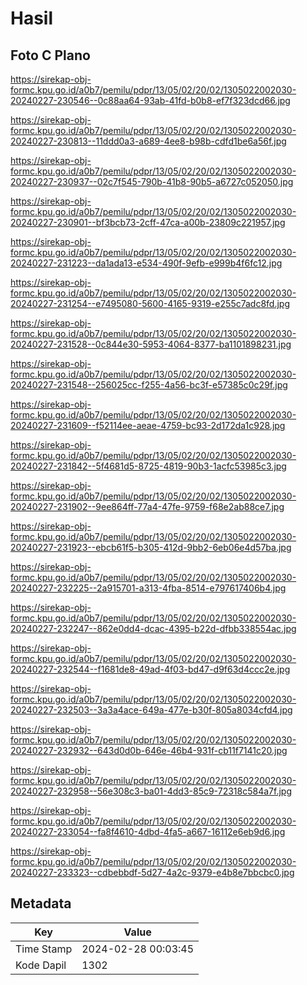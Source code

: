 # Hasil

## Foto C Plano

https://sirekap-obj-formc.kpu.go.id/a0b7/pemilu/pdpr/13/05/02/20/02/1305022002030-20240227-230546--0c88aa64-93ab-41fd-b0b8-ef7f323dcd66.jpg

https://sirekap-obj-formc.kpu.go.id/a0b7/pemilu/pdpr/13/05/02/20/02/1305022002030-20240227-230813--11ddd0a3-a689-4ee8-b98b-cdfd1be6a56f.jpg

https://sirekap-obj-formc.kpu.go.id/a0b7/pemilu/pdpr/13/05/02/20/02/1305022002030-20240227-230937--02c7f545-790b-41b8-90b5-a6727c052050.jpg

https://sirekap-obj-formc.kpu.go.id/a0b7/pemilu/pdpr/13/05/02/20/02/1305022002030-20240227-230901--bf3bcb73-2cff-47ca-a00b-23809c221957.jpg

https://sirekap-obj-formc.kpu.go.id/a0b7/pemilu/pdpr/13/05/02/20/02/1305022002030-20240227-231223--da1ada13-e534-490f-9efb-e999b4f6fc12.jpg

https://sirekap-obj-formc.kpu.go.id/a0b7/pemilu/pdpr/13/05/02/20/02/1305022002030-20240227-231254--e7495080-5600-4165-9319-e255c7adc8fd.jpg

https://sirekap-obj-formc.kpu.go.id/a0b7/pemilu/pdpr/13/05/02/20/02/1305022002030-20240227-231528--0c844e30-5953-4064-8377-ba1101898231.jpg

https://sirekap-obj-formc.kpu.go.id/a0b7/pemilu/pdpr/13/05/02/20/02/1305022002030-20240227-231548--256025cc-f255-4a56-bc3f-e57385c0c29f.jpg

https://sirekap-obj-formc.kpu.go.id/a0b7/pemilu/pdpr/13/05/02/20/02/1305022002030-20240227-231609--f52114ee-aeae-4759-bc93-2d172da1c928.jpg

https://sirekap-obj-formc.kpu.go.id/a0b7/pemilu/pdpr/13/05/02/20/02/1305022002030-20240227-231842--5f4681d5-8725-4819-90b3-1acfc53985c3.jpg

https://sirekap-obj-formc.kpu.go.id/a0b7/pemilu/pdpr/13/05/02/20/02/1305022002030-20240227-231902--9ee864ff-77a4-47fe-9759-f68e2ab88ce7.jpg

https://sirekap-obj-formc.kpu.go.id/a0b7/pemilu/pdpr/13/05/02/20/02/1305022002030-20240227-231923--ebcb61f5-b305-412d-9bb2-6eb06e4d57ba.jpg

https://sirekap-obj-formc.kpu.go.id/a0b7/pemilu/pdpr/13/05/02/20/02/1305022002030-20240227-232225--2a915701-a313-4fba-8514-e797617406b4.jpg

https://sirekap-obj-formc.kpu.go.id/a0b7/pemilu/pdpr/13/05/02/20/02/1305022002030-20240227-232247--862e0dd4-dcac-4395-b22d-dfbb338554ac.jpg

https://sirekap-obj-formc.kpu.go.id/a0b7/pemilu/pdpr/13/05/02/20/02/1305022002030-20240227-232544--f1681de8-49ad-4f03-bd47-d9f63d4ccc2e.jpg

https://sirekap-obj-formc.kpu.go.id/a0b7/pemilu/pdpr/13/05/02/20/02/1305022002030-20240227-232503--3a3a4ace-649a-477e-b30f-805a8034cfd4.jpg

https://sirekap-obj-formc.kpu.go.id/a0b7/pemilu/pdpr/13/05/02/20/02/1305022002030-20240227-232932--643d0d0b-646e-46b4-931f-cb11f7141c20.jpg

https://sirekap-obj-formc.kpu.go.id/a0b7/pemilu/pdpr/13/05/02/20/02/1305022002030-20240227-232958--56e308c3-ba01-4dd3-85c9-72318c584a7f.jpg

https://sirekap-obj-formc.kpu.go.id/a0b7/pemilu/pdpr/13/05/02/20/02/1305022002030-20240227-233054--fa8f4610-4dbd-4fa5-a667-16112e6eb9d6.jpg

https://sirekap-obj-formc.kpu.go.id/a0b7/pemilu/pdpr/13/05/02/20/02/1305022002030-20240227-233323--cdbebbdf-5d27-4a2c-9379-e4b8e7bbcbc0.jpg


## Metadata

| Key        | Value               |
| ---------- | ------------------- |
| Time Stamp | 2024-02-28 00:03:45 |
| Kode Dapil | 1302                |



